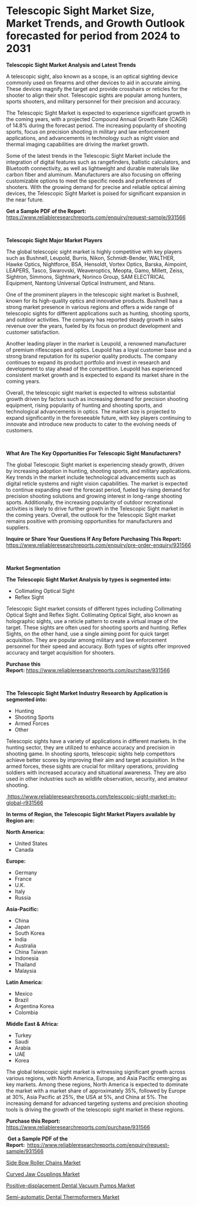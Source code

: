 <p><h1>Telescopic Sight Market Size, Market Trends, and Growth Outlook forecasted for period from 2024 to 2031</h1></p><p><strong>Telescopic Sight Market Analysis and Latest Trends</strong></p>
<p><p>A telescopic sight, also known as a scope, is an optical sighting device commonly used on firearms and other devices to aid in accurate aiming. These devices magnify the target and provide crosshairs or reticles for the shooter to align their shot. Telescopic sights are popular among hunters, sports shooters, and military personnel for their precision and accuracy.</p><p>The Telescopic Sight Market is expected to experience significant growth in the coming years, with a projected Compound Annual Growth Rate (CAGR) of 14.8% during the forecast period. The increasing popularity of shooting sports, focus on precision shooting in military and law enforcement applications, and advancements in technology such as night vision and thermal imaging capabilities are driving the market growth.</p><p>Some of the latest trends in the Telescopic Sight Market include the integration of digital features such as rangefinders, ballistic calculators, and Bluetooth connectivity, as well as lightweight and durable materials like carbon fiber and aluminum. Manufacturers are also focusing on offering customizable options to meet the specific needs and preferences of shooters. With the growing demand for precise and reliable optical aiming devices, the Telescopic Sight Market is poised for significant expansion in the near future.</p></p>
<p><strong>Get a Sample PDF of the Report:&nbsp;</strong> <a href="https://www.reliableresearchreports.com/enquiry/request-sample/931566">https://www.reliableresearchreports.com/enquiry/request-sample/931566</a></p>
<p>&nbsp;</p>
<p><strong>Telescopic Sight Major Market Players</strong></p>
<p><p>The global telescopic sight market is highly competitive with key players such as Bushnell, Leupold, Burris, Nikon, Schmidt-Bender, WALTHER, Hawke Optics, Nightforce, BSA, Hensoldt, Vortex Optics, Barska, Aimpoint, LEAPERS, Tasco, Swarovski, Weaveroptics, Meopta, Gamo, Millett, Zeiss, Sightron, Simmons, Sightmark, Norinco Group, SAM ELECTRICAL Equipment, Nantong Universal Optical Instrument, and Ntans.</p><p>One of the prominent players in the telescopic sight market is Bushnell, known for its high-quality optics and innovative products. Bushnell has a strong market presence in various regions and offers a wide range of telescopic sights for different applications such as hunting, shooting sports, and outdoor activities. The company has reported steady growth in sales revenue over the years, fueled by its focus on product development and customer satisfaction.</p><p>Another leading player in the market is Leupold, a renowned manufacturer of premium riflescopes and optics. Leupold has a loyal customer base and a strong brand reputation for its superior quality products. The company continues to expand its product portfolio and invest in research and development to stay ahead of the competition. Leupold has experienced consistent market growth and is expected to expand its market share in the coming years.</p><p>Overall, the telescopic sight market is expected to witness substantial growth driven by factors such as increasing demand for precision shooting equipment, rising popularity of hunting and shooting sports, and technological advancements in optics. The market size is projected to expand significantly in the foreseeable future, with key players continuing to innovate and introduce new products to cater to the evolving needs of customers.</p></p>
<p>&nbsp;</p>
<p><strong>What Are The Key Opportunities For Telescopic Sight Manufacturers?</strong></p>
<p><p>The global Telescopic Sight market is experiencing steady growth, driven by increasing adoption in hunting, shooting sports, and military applications. Key trends in the market include technological advancements such as digital reticle systems and night vision capabilities. The market is expected to continue expanding over the forecast period, fueled by rising demand for precision shooting solutions and growing interest in long-range shooting sports. Additionally, the increasing popularity of outdoor recreational activities is likely to drive further growth in the Telescopic Sight market in the coming years. Overall, the outlook for the Telescopic Sight market remains positive with promising opportunities for manufacturers and suppliers.</p></p>
<p><strong>Inquire or Share Your Questions If Any Before Purchasing This Report:</strong> <a href="https://www.reliableresearchreports.com/enquiry/pre-order-enquiry/931566">https://www.reliableresearchreports.com/enquiry/pre-order-enquiry/931566</a></p>
<p>&nbsp;</p>
<p><strong>Market Segmentation</strong></p>
<p><strong>The Telescopic Sight Market Analysis by types is segmented into:</strong></p>
<p><ul><li>Collimating Optical Sight</li><li>Reflex Sight</li></ul></p>
<p><p>Telescopic Sight market consists of different types including Collimating Optical Sight and Reflex Sight. Collimating Optical Sight, also known as holographic sights, use a reticle pattern to create a virtual image of the target. These sights are often used for shooting sports and hunting. Reflex Sights, on the other hand, use a single aiming point for quick target acquisition. They are popular among military and law enforcement personnel for their speed and accuracy. Both types of sights offer improved accuracy and target acquisition for shooters.</p></p>
<p><strong>Purchase this Report:&nbsp;</strong><a href="https://www.reliableresearchreports.com/purchase/931566">https://www.reliableresearchreports.com/purchase/931566</a></p>
<p>&nbsp;</p>
<p><strong>The Telescopic Sight Market Industry Research by Application is segmented into:</strong></p>
<p><ul><li>Hunting</li><li>Shooting Sports</li><li>Armed Forces</li><li>Other</li></ul></p>
<p><p>Telescopic sights have a variety of applications in different markets. In the hunting sector, they are utilized to enhance accuracy and precision in shooting game. In shooting sports, telescopic sights help competitors achieve better scores by improving their aim and target acquisition. In the armed forces, these sights are crucial for military operations, providing soldiers with increased accuracy and situational awareness. They are also used in other industries such as wildlife observation, security, and amateur shooting.</p></p>
<p><a href="https://www.reliableresearchreports.com/telescopic-sight-market-in-global-r931566">&nbsp;https://www.reliableresearchreports.com/telescopic-sight-market-in-global-r931566</a></p>
<p><strong>In terms of Region, the Telescopic Sight Market Players available by Region are:</strong></p>
<p>
    <p> <strong> North America: </strong>
        <ul>
            <li>United States</li>
            <li>Canada</li>
        </ul>
        </p> 
    <p> <strong> Europe: </strong>
        <ul>
            <li>Germany</li>
            <li>France</li>
            <li>U.K.</li>
            <li>Italy</li>
            <li>Russia</li>
        </ul>
        </p> 
    <p> <strong> Asia-Pacific: </strong>
        <ul>
            <li>China</li>
            <li>Japan</li>
            <li>South Korea</li>
            <li>India</li>
            <li>Australia</li>
            <li>China Taiwan</li>
            <li>Indonesia</li>
            <li>Thailand</li>
            <li>Malaysia</li>
        </ul>
        </p> 
    <p> <strong> Latin America: </strong>
        <ul>
            <li>Mexico</li>
            <li>Brazil</li>
            <li>Argentina Korea</li>
            <li>Colombia</li>
        </ul>
        </p> 
    <p> <strong> Middle East & Africa: </strong>
        <ul>
            <li>Turkey</li>
            <li>Saudi</li>
            <li>Arabia</li>
            <li>UAE</li>
            <li>Korea</li>
        </ul>
    </p>
    </p>
<p><p>The global telescopic sight market is witnessing significant growth across various regions, with North America, Europe, and Asia Pacific emerging as key markets. Among these regions, North America is expected to dominate the market with a market share of approximately 35%, followed by Europe at 30%, Asia Pacific at 25%, the USA at 5%, and China at 5%. The increasing demand for advanced targeting systems and precision shooting tools is driving the growth of the telescopic sight market in these regions.</p></p>
<p><strong>Purchase this Report: </strong><a href="https://www.reliableresearchreports.com/purchase/931566">https://www.reliableresearchreports.com/purchase/931566</a></p>
<p>&nbsp;<strong>Get a Sample PDF of the Report:&nbsp;&nbsp;</strong><a href="https://www.reliableresearchreports.com/enquiry/request-sample/931566">https://www.reliableresearchreports.com/enquiry/request-sample/931566</a></p>
<p><strong></strong></p>
<p><p><a href="https://medium.com/@codystark63/side-bow-roller-chains-market-research-report-includes-analysis-on-market-size-share-and-growth-4e45aa4611b6">Side Bow Roller Chains Market</a></p><p><a href="https://medium.com/@lottierunte68/analyzing-curved-jaw-couplings-market-dynamics-and-growth-drivers-and-forecasted-for-period-from-5ac834d61705">Curved Jaw Couplings Market</a></p><p><a href="https://github.com/HenrietteMills1/Market-Research-Report-List-2/blob/main/positive-displacement-dental-vacuum-pumps-market.md">Positive-displacement Dental Vacuum Pumps Market</a></p><p><a href="https://github.com/marthawweekle/Market-Research-Report-List-2/blob/main/semi-automatic-dental-thermoformers-market.md">Semi-automatic Dental Thermoformers Market</a></p></p>